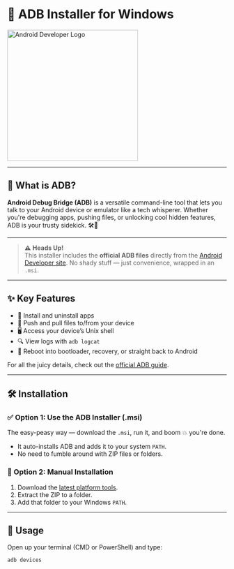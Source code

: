 # 🔌 ADB Installer for Windows

<img src="https://www.gstatic.com/devrel-devsite/prod/va15d3cf2bbb0f0b76bff872a3310df731db3118331ec014ebef7ea080350285b/android/images/lockup.svg" alt="Android Developer Logo" width="300"/>

---

## 🚀 What is ADB?

**Android Debug Bridge (ADB)** is a versatile command-line tool that lets you talk to your Android device or emulator like a tech whisperer. Whether you're debugging apps, pushing files, or unlocking cool hidden features, ADB is your trusty sidekick. 🛠️📱

---

> ⚠️ **Heads Up!**  
> This installer includes the **official ADB files** directly from the [Android Developer site](https://developer.android.com/studio/releases/platform-tools). No shady stuff — just convenience, wrapped in an `.msi`.

---

## ✨ Key Features

- 📱 Install and uninstall apps  
- 📂 Push and pull files to/from your device  
- 🖥️ Access your device’s Unix shell  
- 🔍 View logs with `adb logcat`  
- 🔄 Reboot into bootloader, recovery, or straight back to Android  

For all the juicy details, check out the [official ADB guide](https://developer.android.com/studio/command-line/adb).

---

## 🛠️ Installation

### ✅ Option 1: Use the ADB Installer (.msi)

The easy-peasy way — download the `.msi`, run it, and boom 💥 you're done.  
- It auto-installs ADB and adds it to your system `PATH`.  
- No need to fumble around with ZIP files or folders.

### 🧠 Option 2: Manual Installation

1. Download the [latest platform tools](https://developer.android.com/studio#downloads).  
2. Extract the ZIP to a folder.  
3. Add that folder to your Windows `PATH`.

---

## 🧪 Usage

Open up your terminal (CMD or PowerShell) and type:

```bash
adb devices
